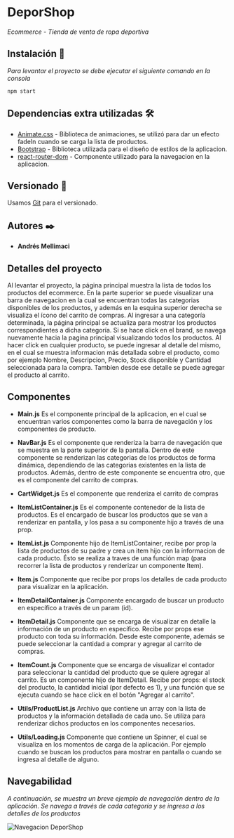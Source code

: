 # DeporShop

_Ecommerce - Tienda de venta de ropa deportiva_

## Instalación 🔧

_Para levantar el proyecto se debe ejecutar el siguiente comando en la consola_

```
npm start
```

## Dependencias extra utilizadas 🛠️

* [Animate.css](https://animate.style/) - Biblioteca de animaciones, se utilizó para dar un efecto fadeIn cuando se carga la lista de productos.
* [Bootstrap](https://getbootstrap.com/) - Biblioteca utilizada para el diseño de estilos de la aplicacion.
* [react-router-dom](https://reactrouter.com/web/guides/quick-start) - Componente utilizado para la navegacion en la aplicacion.


## Versionado 📌

Usamos [Git](https://git-scm.com/) para el versionado.

## Autores ✒️

* **Andrés Mellimaci** 

## Detalles del proyecto

Al levantar el proyecto, la página principal muestra la lista de todos los productos del ecommerce. En la parte superior se puede visualizar una barra de navegacion en la cual se encuentran todas las categorias disponibles de los productos, y además en la esquina superior derecha se visualiza el ícono del carrito de compras.
Al ingresar a una categoría determinada, la página principal se actualiza para mostrar los productos correspondientes a dicha categoría.
Si se hace click en el brand, se navega nuevamente hacia la pagina principal visualizando todos los productos.
Al hacer click en cualquier producto, se puede ingresar al detalle del mismo, en el cual se muestra informacion más detallada sobre el producto, como por ejemplo Nombre, Descripcion, Precio, Stock disponible y Cantidad seleccionada para la compra. Tambíen desde ese detalle se puede agregar el producto al carrito.

## Componentes

* **Main.js**
Es el componente principal de la aplicacion, en el cual se encuentran varios componentes como la barra de navegación y los componentes de producto.

* **NavBar.js**
Es el componente que renderiza la barra de navegación que se muestra en la parte superior de la pantalla. Dentro de este componente se renderizan las categorias de los productos de forma dinámica, dependiendo de las categorias existentes en la lista de productos.
Además, dentro de este componente se encuentra otro, que es el componente del carrito de compras.

* **CartWidget.js**
Es el componente que renderiza el carrito de compras

* **ItemListContainer.js**
Es el componente contenedor de la lista de productos. Es el encargado de buscar los productos que se van a renderizar en pantalla, y los pasa a su componente hijo a través de una prop.

* **ItemList.js**
Componente hijo de ItemListContainer, recibe por prop la lista de productos de su padre y crea un item hijo con la informacion de cada producto. Ésto se realiza a traves de una función map (para recorrer la lista de productos y renderizar un componente Item).

* **Item.js**
Componente que recibe por props los detalles de cada producto para visualizar en la aplicación.

* **ItemDetailContainer.js**
Componente encargado de buscar un producto en específico a través de un param (id). 

* **ItemDetail.js**
Componente que se encarga de visualizar en detalle la información de un producto en específico. Recibe por props ese producto con toda su información. Desde este componente, además se puede seleccionar la cantidad a comprar y agregar al carrito de compras.

* **ItemCount.js**
Componente que se encarga de visualizar el contador para seleccionar la cantidad del producto que se quiere agregar al carrito. Es un componente hijo de ItemDetail. Recibe por props: el stock del producto, la cantidad inicial (por defecto es 1), y una función que se ejecuta cuando se hace click en el botón "Agregar al carrito".

* **Utils/ProductList.js**
Archivo que contiene un array con la lista de productos y la información detallada de cada uno. Se utiliza para renderizar dichos productos en los componentes necesarios.

* **Utils/Loading.js**
Componente que contiene un Spinner, el cual se visualiza en los momentos de carga de la aplicación. Por ejemplo cuando se buscan los productos para mostrar en pantalla o cuando se ingresa al detalle de alguno.

## Navegabilidad

_A continuación, se muestra un breve ejemplo de navegación dentro de la aplicación. Se navega a través de cada categoría y se ingresa a los detalles de los productos_

![Navegacion DeporShop](https://github.com/andresmellimaci/deporshop-Mellimaci/blob/main/src/assests/images/DeporShop.gif)
